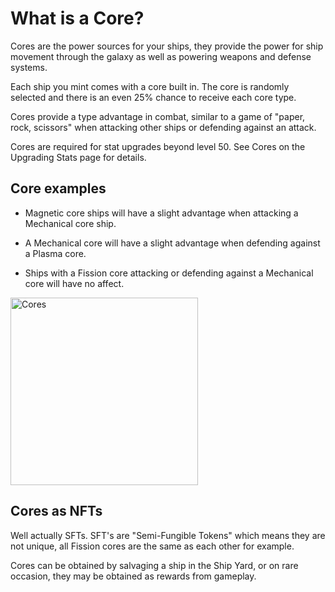 # What is a Core?

Cores are the power sources for your ships, they provide the power for ship movement through the galaxy as well as powering weapons and defense systems.

Each ship you mint comes with a core built in. The core is randomly selected and there is an even 25% chance to receive each core type.

Cores provide a type advantage in combat, similar to a game of "paper, rock, scissors" when attacking other ships or defending against an attack. 

Cores are required for stat upgrades beyond level 50. See Cores on the Upgrading Stats page for details.

## Core examples

- Magnetic core ships will have a slight advantage when attacking a Mechanical core ship.

- A Mechanical core will have a slight advantage when defending against a Plasma core.

- Ships with a Fission core attacking or defending against a Mechanical core will have no affect.

<a href="../img/core_power_cycle.png" data-lightbox>
    <img src="../img/core_power_cycle.png" alt="Cores" width="300">
</a>

## Cores as NFTs

Well actually SFTs. SFT's are "Semi-Fungible Tokens" which means they are not unique, all Fission cores are the same as each other for example.

Cores can be obtained by salvaging a ship in the Ship Yard, or on rare occasion, they may be obtained as rewards from gameplay.
